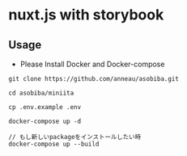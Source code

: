 # nuxt.js with storybook

## Usage

* Please Install Docker and Docker-compose

```
git clone https://github.com/anneau/asobiba.git

cd asobiba/miniita

cp .env.example .env

docker-compose up -d

// もし新しいpackageをインストールしたい時
docker-compose up --build
```
